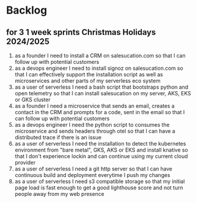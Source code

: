 # Backlog
## for 3 1 week sprints Christmas Holidays 2024/2025

1. as a founder I need to install a CRM on salesucation.com so that I can follow up with potential customers
2. as a devops engineer I need to install signoz on salesucation.com so that I can effectively support the installation script as well as microservices and other parts of my serverless eco system
3. as a user of serverless I need a bash script that bootstraps python and open telemetry so that I can install salesucation on my server, AKS, EKS or GKS cluster
4. as a founder I need a microservice that sends an email, creates a contact in the CRM and prompts for a code, sent in the email so that I can follow up with potential customers
5. as a devops engineer I need the python script to consumes the microservice and sends headers through otel so that I can have a distributed trace if there is an issue
6. as a user of serverless I need the installation to detect the kubernetes environment from "bare metal", GKS, AKS or EKS and install knative so that I don't experience lockin and can continue using my current cloud provider
7. as a user of serverless I need a git http server so that I can have continuous build and deployment everytime I push my changes
8. as a user of serverless I need s3 compatible storage so that my initial page load is fast enough to get a good lighthouse score and not turn people away from my web presence
